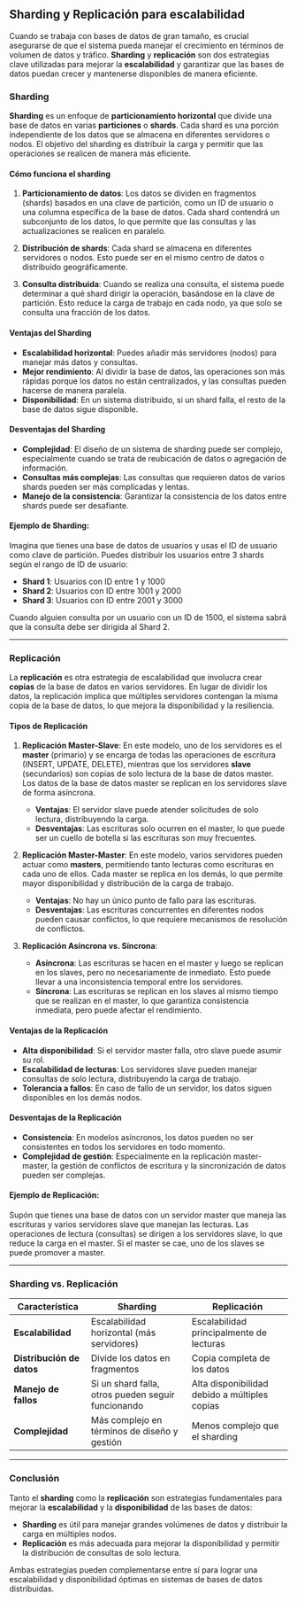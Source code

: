 
## Sharding y Replicación para escalabilidad

Cuando se trabaja con bases de datos de gran tamaño, es crucial asegurarse de que el sistema pueda manejar el crecimiento en términos de volumen de datos y tráfico. **Sharding** y **replicación** son dos estrategias clave utilizadas para mejorar la **escalabilidad** y garantizar que las bases de datos puedan crecer y mantenerse disponibles de manera eficiente.

### **Sharding**

**Sharding** es un enfoque de **particionamiento horizontal** que divide una base de datos en varias **particiones** o **shards**. Cada shard es una porción independiente de los datos que se almacena en diferentes servidores o nodos. El objetivo del sharding es distribuir la carga y permitir que las operaciones se realicen de manera más eficiente.

#### **Cómo funciona el sharding**

1. **Particionamiento de datos**: Los datos se dividen en fragmentos (shards) basados en una clave de partición, como un ID de usuario o una columna específica de la base de datos. Cada shard contendrá un subconjunto de los datos, lo que permite que las consultas y las actualizaciones se realicen en paralelo.
   
2. **Distribución de shards**: Cada shard se almacena en diferentes servidores o nodos. Esto puede ser en el mismo centro de datos o distribuido geográficamente.

3. **Consulta distribuida**: Cuando se realiza una consulta, el sistema puede determinar a qué shard dirigir la operación, basándose en la clave de partición. Esto reduce la carga de trabajo en cada nodo, ya que solo se consulta una fracción de los datos.

#### **Ventajas del Sharding**
- **Escalabilidad horizontal**: Puedes añadir más servidores (nodos) para manejar más datos y consultas.
- **Mejor rendimiento**: Al dividir la base de datos, las operaciones son más rápidas porque los datos no están centralizados, y las consultas pueden hacerse de manera paralela.
- **Disponibilidad**: En un sistema distribuido, si un shard falla, el resto de la base de datos sigue disponible.

#### **Desventajas del Sharding**
- **Complejidad**: El diseño de un sistema de sharding puede ser complejo, especialmente cuando se trata de reubicación de datos o agregación de información.
- **Consultas más complejas**: Las consultas que requieren datos de varios shards pueden ser más complicadas y lentas.
- **Manejo de la consistencia**: Garantizar la consistencia de los datos entre shards puede ser desafiante.

#### **Ejemplo de Sharding:**

Imagina que tienes una base de datos de usuarios y usas el ID de usuario como clave de partición. Puedes distribuir los usuarios entre 3 shards según el rango de ID de usuario:

- **Shard 1**: Usuarios con ID entre 1 y 1000
- **Shard 2**: Usuarios con ID entre 1001 y 2000
- **Shard 3**: Usuarios con ID entre 2001 y 3000

Cuando alguien consulta por un usuario con un ID de 1500, el sistema sabrá que la consulta debe ser dirigida al Shard 2.

---

### **Replicación**

La **replicación** es otra estrategia de escalabilidad que involucra crear **copias** de la base de datos en varios servidores. En lugar de dividir los datos, la replicación implica que múltiples servidores contengan la misma copia de la base de datos, lo que mejora la disponibilidad y la resiliencia.

#### **Tipos de Replicación**

1. **Replicación Master-Slave**: En este modelo, uno de los servidores es el **master** (primario) y se encarga de todas las operaciones de escritura (INSERT, UPDATE, DELETE), mientras que los servidores **slave** (secundarios) son copias de solo lectura de la base de datos master. Los datos de la base de datos master se replican en los servidores slave de forma asíncrona.

    - **Ventajas**: El servidor slave puede atender solicitudes de solo lectura, distribuyendo la carga.
    - **Desventajas**: Las escrituras solo ocurren en el master, lo que puede ser un cuello de botella si las escrituras son muy frecuentes.

2. **Replicación Master-Master**: En este modelo, varios servidores pueden actuar como **masters**, permitiendo tanto lecturas como escrituras en cada uno de ellos. Cada master se replica en los demás, lo que permite mayor disponibilidad y distribución de la carga de trabajo.

    - **Ventajas**: No hay un único punto de fallo para las escrituras.
    - **Desventajas**: Las escrituras concurrentes en diferentes nodos pueden causar conflictos, lo que requiere mecanismos de resolución de conflictos.

3. **Replicación Asíncrona vs. Síncrona**:
    - **Asíncrona**: Las escrituras se hacen en el master y luego se replican en los slaves, pero no necesariamente de inmediato. Esto puede llevar a una inconsistencia temporal entre los servidores.
    - **Síncrona**: Las escrituras se replican en los slaves al mismo tiempo que se realizan en el master, lo que garantiza consistencia inmediata, pero puede afectar el rendimiento.

#### **Ventajas de la Replicación**
- **Alta disponibilidad**: Si el servidor master falla, otro slave puede asumir su rol.
- **Escalabilidad de lecturas**: Los servidores slave pueden manejar consultas de solo lectura, distribuyendo la carga de trabajo.
- **Tolerancia a fallos**: En caso de fallo de un servidor, los datos siguen disponibles en los demás nodos.

#### **Desventajas de la Replicación**
- **Consistencia**: En modelos asíncronos, los datos pueden no ser consistentes en todos los servidores en todo momento.
- **Complejidad de gestión**: Especialmente en la replicación master-master, la gestión de conflictos de escritura y la sincronización de datos pueden ser complejas.

#### **Ejemplo de Replicación:**

Supón que tienes una base de datos con un servidor master que maneja las escrituras y varios servidores slave que manejan las lecturas. Las operaciones de lectura (consultas) se dirigen a los servidores slave, lo que reduce la carga en el master. Si el master se cae, uno de los slaves se puede promover a master.

---

### **Sharding vs. Replicación**

| Característica       | Sharding                                   | Replicación                                   |
|----------------------|--------------------------------------------|-----------------------------------------------|
| **Escalabilidad**     | Escalabilidad horizontal (más servidores) | Escalabilidad principalmente de lecturas     |
| **Distribución de datos** | Divide los datos en fragmentos             | Copia completa de los datos                   |
| **Manejo de fallos** | Si un shard falla, otros pueden seguir funcionando | Alta disponibilidad debido a múltiples copias |
| **Complejidad**       | Más complejo en términos de diseño y gestión | Menos complejo que el sharding                |

---

### **Conclusión**

Tanto el **sharding** como la **replicación** son estrategias fundamentales para mejorar la **escalabilidad** y la **disponibilidad** de las bases de datos:

- **Sharding** es útil para manejar grandes volúmenes de datos y distribuir la carga en múltiples nodos.
- **Replicación** es más adecuada para mejorar la disponibilidad y permitir la distribución de consultas de solo lectura.

Ambas estrategias pueden complementarse entre sí para lograr una escalabilidad y disponibilidad óptimas en sistemas de bases de datos distribuidas.

